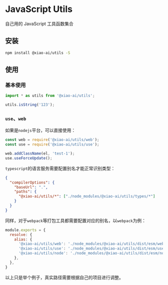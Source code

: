 # JavaScript Utils

自己用的 JavaScript 工具函数集合

## 安装

```bash
npm install @xiao-ai/utils -S
```

## 使用

### 基本使用

```ts
import * as utils from '@xiao-ai/utils';

utils.isString('123');
```

### `use`、`web`

如果是`nodejs`平台，可以直接使用：

```js
const web = require('@xiao-ai/utils/web');
const use = require('@xiao-ai/utils/use');

web.addClassName(el, 'test-1');
use.useForceUpdate();
```

`typescript`的语言服务需要配置别名才能正常识别类型：

```json
{
  "compilerOptions": {
    "baseUrl": ".",
    "paths": {
      "@xiao-ai/utils/*": ["./node_modules/@xiao-ai/utils/types/*"]
    }
  }
}
```

同样，对于`webpack`等打包工具都需要配置对应的别名，以`webpack`为例：

```js
module.exports = {
  resolve: {
    alias: {
      '@xiao-ai/utils/web': './node_modules/@xiao-ai/utils/dist/esm/web/index.js',
      '@xiao-ai/utils/use': './node_modules/@xiao-ai/utils/dist/esm/use/index.js',
      '@xiao-ai/utils/node': './node_modules/@xiao-ai/utils/dist/esm/node/index.js',
    },
  },
}
```

以上只是举个例子，真实路径需要根据自己的项目进行调整。
